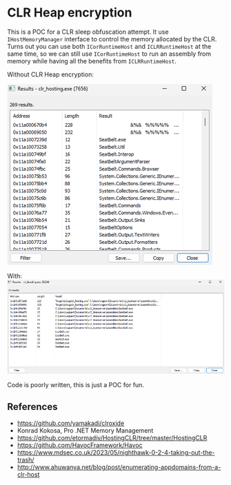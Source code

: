 # CLR Heap encryption
This is a POC for a CLR sleep obfuscation attempt. It use `IHostMemoryManager` interface to control the memory allocated by the CLR. Turns out you can use both `ICorRuntimeHost` and `ICLRRuntimeHost` at the same time, so we can still use `ICorRuntimeHost` to run an assembly from memory while having all the benefits from `ICLRRuntimeHost`.

Without CLR Heap encryption:

![](Image02.PNG)

With:
![](Image01.PNG)

Code is poorly written, this is just a POC for fun.

## References
* https://github.com/yamakadi/clroxide
* Konrad Kokosa, Pro .NET Memory Management
* https://github.com/etormadiv/HostingCLR/tree/master/HostingCLR
* https://github.com/HavocFramework/Havoc
* https://www.mdsec.co.uk/2023/05/nighthawk-0-2-4-taking-out-the-trash/
* http://www.ahuwanya.net/blog/post/enumerating-appdomains-from-a-clr-host